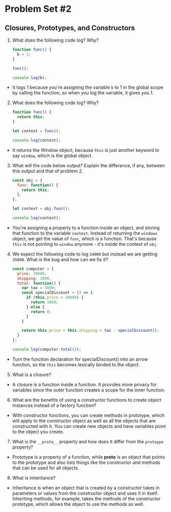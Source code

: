 # Problem Set #2
## Closures, Prototypes, and Constructors

1. What does the following code log? Why?
      ```javascript
      function func() {
        b = 1;
      }

      func();

      console.log(b);
      ```
- It logs 1 because you're assigning the variable `b` to 1 in the global scope by calling the function, so when you log the variable, it gives you 1.

2. What does the following code log? Why?
      ```javascript
      function func() {
        return this;
      }

      let context = func();

      console.log(context);
      ```
- It returns the Window object, because `this` is just another keyword to say `window`, which is the global object.

3. What will the code below output? Explain the difference, if any, between this output and that of problem 2.
      ```javascript
      const obj = {
        func: function() {
          return this;
        },
      };

      let context = obj.func();

      console.log(context);
      ```
- You're assigning a property to a function inside an object, and storing that function to the variable `context`. Instead of returning the `windows` object, we get the value of `func`, which is a function. That's because `this` is not pointing to `window` anymore - it's inside the context of `obj`.

4. We expect the following code to log `34000` but instead we are getting `35000`. What is the bug and how can we fix it?
      ```javascript
      const computer = {
        price: 30000,
        shipping: 2000,
        total: function() {
          var tax = 3000;
          const specialDiscount = () => {
            if (this.price > 20000) {
              return 1000;
            } else {
              return 0;
            }
          }

          return this.price + this.shipping + tax - specialDiscount();
        }
      };

      console.log(computer.total());
      ```
- Turn the function declaration for specialDiscount() into an arrow function, so the `this` becomes lexically binded to the object.

5. What is a closure?
- A closure is a function inside a function. It provides more privacy for variables since the outer function creates a scope for the inner function.

6. What are the benefits of using a constructor functions to create object instances instead of a factory function?
- With constructor functions, you can create methods in prototype, which will apply to the constructor object as well as all the objects that are constructed with it. You can create new objects and have variables point to the object you create.

7. What is the `__proto__` property and how does it differ from the `protoype` property?
- Prototype is a property of a function, while __proto__ is an object that points to the prototype and also lists things like the constructor and methods that can be used for all objects.

8. What is inheritance?
- Inheritance is when an object that is created by a constructor takes in parameters or values from the constructor object and uses it in itself. Inheriting methods, for example, takes the methods of the constructor prototype, which allows the object to use the methods as well.
